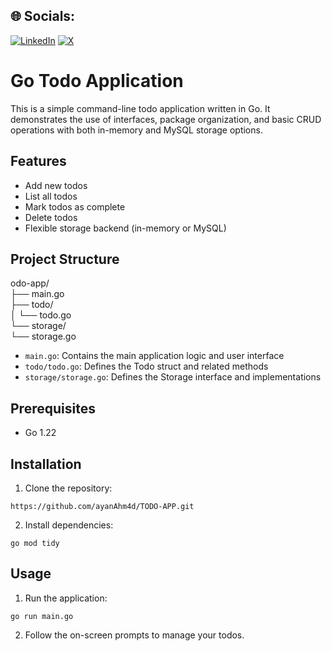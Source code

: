 
## 🌐 Socials:
[![LinkedIn](https://img.shields.io/badge/LinkedIn-%230077B5.svg?logo=linkedin&logoColor=white)](https://linkedin.com/in/www.linkedin.com/in/ayanahmad15) [![X](https://img.shields.io/badge/X-black.svg?logo=X&logoColor=white)](https://x.com/ayanAhm4d) 

# Go Todo Application

This is a simple command-line todo application written in Go. It demonstrates the use of interfaces, package organization, and basic CRUD operations with both in-memory and MySQL storage options.

## Features

- Add new todos
- List all todos
- Mark todos as complete
- Delete todos
- Flexible storage backend (in-memory or MySQL)

## Project Structure
odo-app/ </br>
├── main.go</br>
├── todo/</br>
│   └── todo.go</br>
└── storage/</br>
└── storage.go</br>

- `main.go`: Contains the main application logic and user interface
- `todo/todo.go`: Defines the Todo struct and related methods
- `storage/storage.go`: Defines the Storage interface and implementations

## Prerequisites

- Go 1.22 


## Installation

1. Clone the repository:
```
https://github.com/ayanAhm4d/TODO-APP.git
```
2. Install dependencies:
```
go mod tidy
```
## Usage

1. Run the application:
```
go run main.go
```
2. Follow the on-screen prompts to manage your todos.
